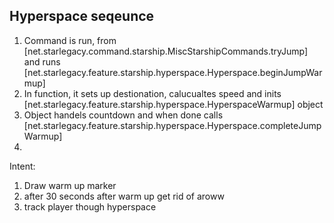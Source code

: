 ## Hyperspace seqeunce

1. Command is run, from [net.starlegacy.command.starship.MiscStarshipCommands.tryJump] and runs
[net.starlegacy.feature.starship.hyperspace.Hyperspace.beginJumpWarmup]
2. In function, it sets up destionation, calucualtes speed and inits
[net.starlegacy.feature.starship.hyperspace.HyperspaceWarmup] object
3. Object handels countdown and when done calls
[net.starlegacy.feature.starship.hyperspace.Hyperspace.completeJumpWarmup]
4.



Intent:

1. Draw warm up marker
2. after 30 seconds after warm up get rid of aroww
3. track player though hyperspace
